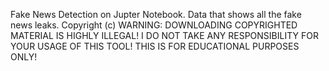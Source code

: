 Fake News Detection on Jupter Notebook. Data that shows all the fake news leaks.
Copyright (c)
WARNING: DOWNLOADING COPYRIGHTED MATERIAL IS HIGHLY ILLEGAL! I DO NOT TAKE ANY RESPONSIBILITY FOR YOUR USAGE OF THIS TOOL! THIS IS FOR EDUCATIONAL PURPOSES ONLY!

